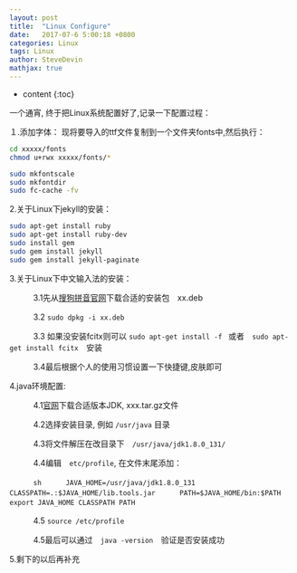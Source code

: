 ```yaml
---
layout: post
title:  "Linux Configure"
date:   2017-07-6 5:00:18 +0800
categories: Linux
tags: Linux
author: SteveDevin
mathjax: true
---
```

* content
{:toc}

一个通宵, 终于把Linux系统配置好了,记录一下配置过程：



１.添加字体：
现将要导入的ttf文件复制到一个文件夹fonts中,然后执行：

```sh
cd xxxxx/fonts
chmod u+rwx xxxxx/fonts/*

sudo mkfontscale
sudo mkfontdir
sudo fc-cache -fv

```

2.关于Linux下jekyll的安装：
```sh
sudo apt-get install ruby
sudo apt-get install ruby-dev
sudo install gem
sudo gem install jekyll
sudo gem install jekyll-paginate
```

3.关于Linux下中文输入法的安装：

　　　3.1先从[搜狗拼音官网](http://pinyin.sogou.com/linux/?r=pinyin)下载合适的安装包　xx.deb

　　　3.2 `sudo dpkg -i xx.deb `

　　　3.3 如果没安装fcitx则可以 `sudo apt-get install -f ` 或者　` sudo apt-get install fcitx `　安装

　　　3.4最后根据个人的使用习惯设置一下快捷键,皮肤即可

4.java环境配置:

　　　4.1[官网](http://www.oracle.com/technetwork/java/javase/downloads/jdk8-downloads-2133151.html)下载合适版本JDK, xxx.tar.gz文件

　　　4.2选择安装目录, 例如 ` /usr/java ` 目录

　　　4.3将文件解压在改目录下　`/usr/java/jdk1.8.0_131/`

　　　4.4编辑　`etc/profile`, 在文件末尾添加：

　　　```sh
　　　JAVA_HOME=/usr/java/jdk1.8.0_131
　　　CLASSPATH=.:$JAVA_HOME/lib.tools.jar
　　　PATH=$JAVA_HOME/bin:$PATH
　　　export JAVA_HOME CLASSPATH PATH
　　　```

　　　4.5 `source /etc/profile`

　　　4.5最后可以通过　`java -version`　验证是否安装成功

5.剩下的以后再补充